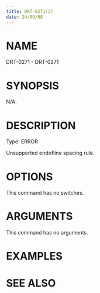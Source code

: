 ```yaml
---
title: DRT-0271(2)
date: 24/09/08
---
```


# NAME

DRT-0271 - DRT-0271

# SYNOPSIS

N/A.

# DESCRIPTION

Type: ERROR

Unsupported endofline spacing rule.

# OPTIONS

This command has no switches.

# ARGUMENTS

This command has no arguments.

# EXAMPLES

# SEE ALSO
